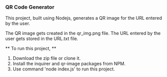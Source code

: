 ### QR Code Generator

This project, built using Nodejs, generates a QR image for the URL entered by the user. 

The QR image gets created in the qr_img.png file.
The URL entered by the user gets stored in the URL.txt file.

** To run this project, **
1. Download the zip file or clone it.
2. Install the inquirer and qr-image packages from NPM.
3. Use command 'node index.js' to run this project.
